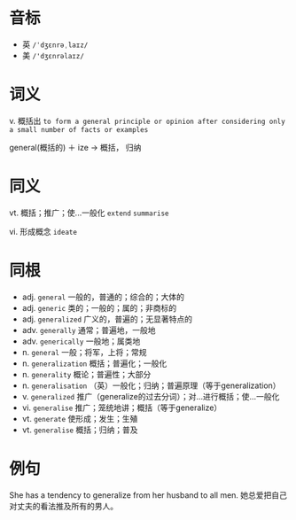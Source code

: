 # 音标

- 英 `/ˈdʒɛnrəˌlaɪz/`
- 美 `/'dʒɛnrəlaɪz/`

# 词义

v. 概括出
`to form a general principle or opinion after considering only a small number of facts or examples`



general(概括的) ＋ ize → 概括， 归纳

# 同义

vt. 概括；推广；使...一般化
`extend` `summarise`

vi. 形成概念
`ideate`

# 同根

- adj. `general` 一般的，普通的；综合的；大体的
- adj. `generic` 类的；一般的；属的；非商标的
- adj. `generalized` 广义的，普遍的；无显著特点的
- adv. `generally` 通常；普遍地，一般地
- adv. `generically` 一般地；属类地
- n. `general` 一般；将军，上将；常规
- n. `generalization` 概括；普遍化；一般化
- n. `generality` 概论；普遍性；大部分
- n. `generalisation` （英）一般化；归纳；普遍原理（等于generalization）
- v. `generalized` 推广（generalize的过去分词）；对…进行概括；使…一般化
- vi. `generalise` 推广；笼统地讲；概括（等于generalize）
- vt. `generate` 使形成；发生；生殖
- vt. `generalise` 概括；归纳；普及

# 例句

She has a tendency to generalize from her husband to all men.
她总爱把自己对丈夫的看法推及所有的男人。


